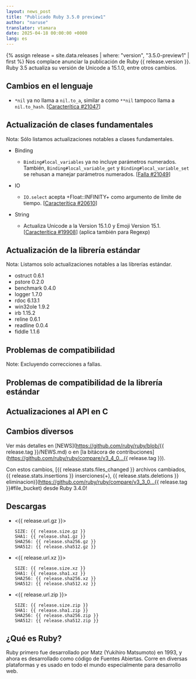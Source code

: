 ```yaml
---
layout: news_post
title: "Publicado Ruby 3.5.0 preview1"
author: "naruse"
translator: vtamara
date: 2025-04-18 00:00:00 +0000
lang: es
---
```


{% assign release = site.data.releases | where: "version", "3.5.0-preview1" | first %}
Nos complace anunciar la publicación de Ruby {{ release.version }}.
Ruby 3.5 actualiza su versión de Unicode a 15.1.0, entre otros cambios.

## Cambios en el lenguaje

* `*nil` ya no llama a `nil.to_a`, similar a como `**nil` tampoco
  llama a `nil.to_hash`.  [[Caracterítica #21047]]

## Actualización de clases fundamentales

Nota: Sólo listamos actualizaciones notables a clases fundamentales.

* Binding

    * `Binding#local_variables` ya no incluye parámetros numerados.
      También, `Binding#local_variable_get` y `Binding#local_variable_set`
      se rehusan a manejar parámetros numerados.
      [[Falla #21049]]

* IO

    * `IO.select` acepta +Float::INFINITY+ como argumento de
      límite de tiempo. [[Caracterítica #20610]]

* String

    * Actualiza Unicode a la Version 15.1.0 y Emoji Version 15.1. [[Caracterítica #19908]]
        (aplica también para Regexp)


## Actualización de la librería estándar

Nota: Listamos solo actualizaciones notables a las librerías estándar.

* ostruct 0.6.1
* pstore 0.2.0
* benchmark 0.4.0
* logger 1.7.0
* rdoc 6.13.1
* win32ole 1.9.2
* irb 1.15.2
* reline 0.6.1
* readline 0.0.4
* fiddle 1.1.6

## Problemas de compatibilidad

Note: Excluyendo correcciones a fallas.


## Problemas de compatibilidad de la librería estándar


## Actualizaciones al API en C



## Cambios diversos



Ver más detalles en
[NEWS](https://github.com/ruby/ruby/blob/{{ release.tag }}/NEWS.md)
o en [la bitácora de contribuciones](https://github.com/ruby/ruby/compare/v3_4_0...{{ release.tag }}).

Con estos cambios, [{{ release.stats.files_changed }} archivos cambiados, {{ release.stats.insertions }} inserciones(+), {{ release.stats.deletions }} eliminacion)](https://github.com/ruby/ruby/compare/v3_3_0...{{ release.tag }}#file_bucket)
desde Ruby 3.4.0!

## Descargas

* <{{ release.url.gz }}>

      SIZE: {{ release.size.gz }}
      SHA1: {{ release.sha1.gz }}
      SHA256: {{ release.sha256.gz }}
      SHA512: {{ release.sha512.gz }}

* <{{ release.url.xz }}>

      SIZE: {{ release.size.xz }}
      SHA1: {{ release.sha1.xz }}
      SHA256: {{ release.sha256.xz }}
      SHA512: {{ release.sha512.xz }}

* <{{ release.url.zip }}>

      SIZE: {{ release.size.zip }}
      SHA1: {{ release.sha1.zip }}
      SHA256: {{ release.sha256.zip }}
      SHA512: {{ release.sha512.zip }}

## ¿Qué es Ruby?

Ruby primero fue desarrollado por Matz (Yukihiro Matsumoto) en 1993,
y ahora es desarrollado como código de Fuentes Abiertas. Corre en diversas
plataformas y es usado en todo el mundo especialmente para desarrollo
web.

[Caracterítica #21047]: https://bugs.ruby-lang.org/issues/21047
[Falla #21049]: https://bugs.ruby-lang.org/issues/21049
[Caracterítica #20610]: https://bugs.ruby-lang.org/issues/20610
[Caracterítica #19908]: https://bugs.ruby-lang.org/issues/19908
